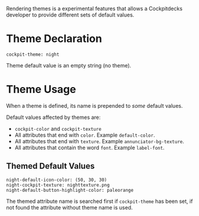 Rendering themes is a experimental features that allows a Cockpitdecks developer to provide different sets of default values.

# Theme Declaration

```
cockpit-theme: night
```

Theme default value is an empty string (no theme).

# Theme Usage

When a theme is defined, its name is prepended to *some* default values.
 
Default values affected by themes are:

- `cockpit-color` and `cockpit-texture`
- All attributes that end with `color`. Example `default-color`.
- All attributes that end with `texture`. Example `annunciator-bg-texture`.
- All attributes that contain the word `font`. Example `label-font`.

## Themed Default Values

```
night-default-icon-color: (50, 30, 30)
night-cockpit-texture: nighttexture.png
night-default-button-highlight-color: paleorange
```

The themed attribute name is searched first if `cockpit-theme` has been set, if not found the attribute without theme name is used.